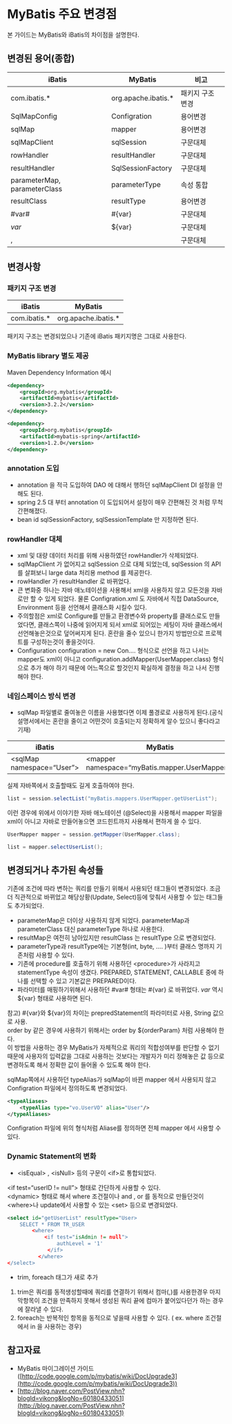 # MyBatis 주요 변경점

 본 가이드는 MyBatis와 iBatis의 차이점을 설명한다.

## 변경된 용어(종합)

| iBatis | MyBatis | 비고 |
| --- | --- | --- |
| com.ibatis.\* | org.apache.ibatis.\* | 패키지 구조 변경 |
| SqlMapConfig | Configration | 용어변경 |
| sqlMap | mapper | 용어변경 |
| sqlMapClient | sqlSession | 구문대체 |
| rowHandler | resultHandler | 구문대체 |
| resultHandler | SqlSessionFactory | 구문대체 |
| parameterMap, parameterClass | parameterType | 속성 통합 |
| resultClass | resultType | 용어변경 |
| #var# | #{var} | 구문대체 |
| $var$ | ${var} | 구문대체 |
| <isEqual> , <isNull> | <if> | 구문대체 |

## 변경사항

### 패키지 구조 변경

| iBatis | MyBatis |
| --- | --- |
| com.ibatis.\* | org.apache.ibatis.\* |

 패키지 구조는 변경되었으나 기존에 iBatis 패키지명은 그대로 사용한다.

### MyBatis library 별도 제공

 Maven Dependency Information 예시

```xml
<dependency>
    <groupId>org.mybatis</groupId>
    <artifactId>mybatis</artifactId>
    <version>3.2.2</version>
</dependency>

<dependency>
    <groupId>org.mybatis</groupId>
    <artifactId>mybatis-spring</artifactId>
    <version>1.2.0</version>
</dependency>

```

### annotation 도입

- annotation 을 적극 도입하여 DAO 에 대해서 행하던 sqlMapClient DI 설정을 안해도 된다.
- spring 2.5 대 부터 annotation 이 도입되어서 설정이 매우 간편해진 것 처럼 무척 간편해졌다.
- bean id sqlSessionFactory, sqlSessionTemplate 만 지정하면 된다.

### rowHandler 대체

- xml 및 대량 데이터 처리를 위해 사용하였던 rowHandler가 삭제되었다.
- sqlMapClient 가 없어지고 sqlSession 으로 대체 되었는데, sqlSession 의 API 를 살펴보니 large data 처리용 method 를 제공한다.
- rowHandler 가 resultHandler 로 바뀌었다.
- 큰 변화중 하나는 자바 애노테이션을 사용해서 xml을 사용하지 않고 모든것을 자바로만 할 수 있게 되었다. 물론 Configration.xml 도 자바에서 직접 DataSource, Environment 등을 선언해서 클래스화 시킬수 있다.
- 주의할점은 xml로 Configure를 만들고 환경변수와 property를 클래스로도 만들었다면, 클래스쪽이 나중에 읽어지게 되서 xml로 되어있는 세팅이 자바 클래스에서 선언해놓은것으로 덮어써지게 된다. 혼란을 줄수 있으니 한가지 방법만으로 프로젝트를 구성하는것이 좋을것이다.
- Configuration configuration = new Con…. 형식으로 선언을 하고 나서는 mapper도 xml이 아니고 configuration.addMapper(UserMapper.class) 형식으로 추가 해야 하기 때문에 어느쪽으로 할것인지 확실하게 결정을 하고 나서 진행해야 한다.

### 네임스페이스 방식 변경

- sqlMap 파일별로 줄여놓은 이름을 사용했다면 이제 풀경로로 사용하게 된다.(공식 설명서에서는 혼란을 줄이고 어떤것이 호출되는지 정확하게 알수 있으니 좋다라고 기재)

| iBatis | MyBatis |
| --- | --- |
| &lt;sqlMap namespace=“User”&gt; | &lt;mapper namespace=“myBatis.mapper.UserMapper”&gt; |

 실제 자바쪽에서 호출할때도 길게 호출하여야 한다.

```java
list = session.selectList("myBatis.mappers.UserMapper.getUserList");

```

 이런 경우에 위에서 이야기한 자바 애노테이션 (@Select)을 사용해서 mapper 파일을 xml이 아니고 자바로 만들어놓으면 코드힌트까지 사용해서 편하게 쓸 수 있다.

```java
UserMapper mapper = session.getMapper(UserMapper.class);

list = mapper.selectUserList();

```

## 변경되거나 추가된 속성들

 기존에 조건에 따라 변하는 쿼리를 만들기 위해서 사용되던 태그들이 변경되었다. 조금더 직관적으로 바뀌었고 해당상황(Update, Select)등에 맞춰서 사용할 수 있는 태그들도 추가되었다.

- parameterMap은 더이상 사용하지 않게 되었다. parameterMap과 parameterClass 대신 parameterType 하나로 사용한다.
- resultMap은 여전히 남아있지만 resultClass 는 resultType 으로 변경되었다.
- parameterType과 resultType에는 기본형(int, byte, …. )부터 클래스 명까지 기존처럼 사용할 수 있다.
- 기존에 procedure를 호출하기 위해 사용하던 &lt;procedure&gt;가 사라지고 statementType 속성이 생겼다. PREPARED, STATEMENT, CALLABLE 중에 하나를 선택할 수 있고 기본값은 PREPARED이다.
- 파라미터를 매핑하기위해서 사용하던 #var# 형태는 #{var} 로 바뀌었다. $var$ 역시 ${var} 형태로 사용하면 된다.

 참고) #{var}와 ${var}의 차이는 prepredStatement의 파라미터로 사용, String 값으로 사용.  
order by 같은 경우에 사용하기 위해서는 order by ${orderParam} 처럼 사용해야 한다.  
이 방법을 사용하는 경우 MyBatis가 자체적으로 쿼리의 적합성여부를 판단할 수 없기 때문에 사용자의 입력값을 그대로 사용하는 것보다는 개발자가 미리 정해놓은 값 등으로 변경하도록 해서 정확한 값이 들어올 수 있도록 해야 한다.

 sqlMap쪽에서 사용하던 typeAlias가 sqlMap이 바뀐 mapper 에서 사용되지 않고 Configration 파일에서 정의하도록 변경되었다.

```xml
<typeAliases>
    <typeAlias type="vo.UserVO" alias="User"/>
</typeAliases>

```

 Configration 파일에 위의 형식처럼 Aliase를 정의하면 전체 mapper 에서 사용할 수 있다.

### Dynamic Statement의 변화

- &lt;isEqual&gt; , &lt;isNull&gt; 등의 구문이 &lt;if&gt;로 통합되었다.

 &lt;if test=“userID != null”&gt; 형태로 간단하게 사용할 수 있다.  
&lt;dynamic&gt; 형태로 해서 where 조건절이나 and , or 를 동적으로 만들던것이 &lt;where&gt;나 update에서 사용할 수 있는 &lt;set&gt; 등으로 변경되었다.

```xml
<select id="getUserList" resultType="User>
    SELECT * FROM TR_USER
        <where>
            <if test="isAdmin != null">
                authLevel = '1'
             </if>
          </where>
</select>

```

- trim, foreach 태그가 새로 추가

 1) trim은 쿼리를 동적생성할때에 쿼리를 연결하기 위해서 컴마(,)를 사용한경우 마지막항목이 조건을 만족하지 못해서 생성된 쿼리 끝에 컴마가 붙어있다던가 하는 경우에 잘라낼 수 있다.  
2) foreach는 반복적인 항목을 동적으로 넣을때 사용할 수 있다. ( ex. where 조건절에서 in 을 사용하는 경우)

## 참고자료

- MyBatis 마이그레이션 가이드([http://code.google.com/p/mybatis/wiki/DocUpgrade3](http://code.google.com/p/mybatis/wiki/DocUpgrade3))
- [http://blog.naver.com/PostView.nhn?blogId=vikong&logNo=60180433051](http://blog.naver.com/PostView.nhn?blogId=vikong&logNo=60180433051)
